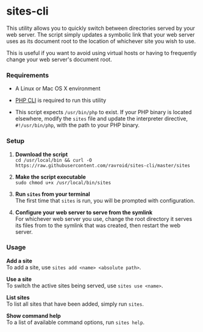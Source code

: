 # sites-cli
This utility allows you to quickly switch between directories served by your web server. The script simply updates a symbolic link that your web server uses as its document root to the location of whichever site you wish to use.

This is useful if you want to avoid using virtual hosts or having to frequently change your web server's document root.

### Requirements
* A Linux or Mac OS X environment

* [PHP CLI](http://php.net/manual/en/features.commandline.php) is required to run this utility

* This script expects `/usr/bin/php` to exist. If your PHP binary is located elsewhere, modify the `sites` file and update the interpreter directive, `#!/usr/bin/php`, with the path to your PHP binary.

### Setup
1. **Download the script**
<br>`cd /usr/local/bin && curl -O https://raw.githubusercontent.com/ravroid/sites-cli/master/sites`

2. **Make the script executable**
<br>`sudo chmod u+x /usr/local/bin/sites`

3. **Run `sites` from your terminal**
<br>The first time that `sites` is run, you will be prompted with configuration.

4. **Configure your web server to serve from the symlink**
<br>For whichever web server you use, change the root directory it serves its files from to the symlink that was created, then restart the web server.

### Usage
**Add a site**
<br>To add a site, use `sites add <name> <absolute path>`.

**Use a site**
<br>To switch the active sites being served, use `sites use <name>`.

**List sites**
<br>To list all sites that have been added, simply run `sites`.

**Show command help**
<br>To a list of available command options, run `sites help`.
